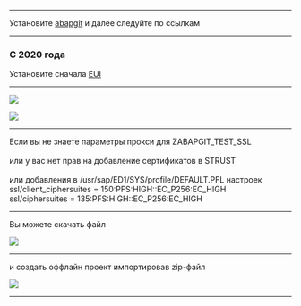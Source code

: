 ***
Установите [abapgit](http://docs.abapgit.org/guide-install.html)
и далее следуйте по ссылкам

---

### С 2020 года
Установите сначала [EUI](https://github.com/bizhuka/eui)

---

![](https://raw.githubusercontent.com/wiki/bizhuka/xtt/img/guide_explore.png)

![](https://raw.githubusercontent.com/wiki/bizhuka/xtt/img/guide_clone.png)
***
Если вы не знаете параметры прокси для ZABAPGIT_TEST_SSL\
\
или у вас нет прав на добавление сертификатов в STRUST\
\
или добавления в /usr/sap/ED1/SYS/profile/DEFAULT.PFL настроек\
ssl/client_ciphersuites = 150:PFS:HIGH::EC_P256:EC_HIGH\
ssl/ciphersuites = 135:PFS:HIGH::EC_P256:EC_HIGH
***
Вы можете скачать файл

![](https://raw.githubusercontent.com/wiki/bizhuka/xtt/img/guide_zip.png)
***
и создать оффлайн проект импортировав zip-файл

![](https://raw.githubusercontent.com/wiki/bizhuka/xtt/img/guide_offline.png)
***